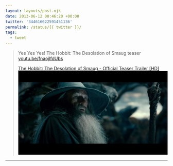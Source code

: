 ```yaml
---
layout: layouts/post.njk
date: 2013-06-12 00:46:20 +00:00
twitter: '344616622591451136'
permalink: /status/{{ twitter }}/
tags: 
  - tweet
---
```


> Yes Yes Yes! The Hobbit: The Desolation of Smaug teaser [youtu.be/fnaojlfdUbs](http://youtu.be/fnaojlfdUbs)
> 
> [<span>The Hobbit: The Desolation of Smaug - Official Teaser Trailer [HD]</span> ![Gandals looks weary and worried](/img/_youtube/344616622591451136.jpg)](http://youtu.be/fnaojlfdUbs)

---

